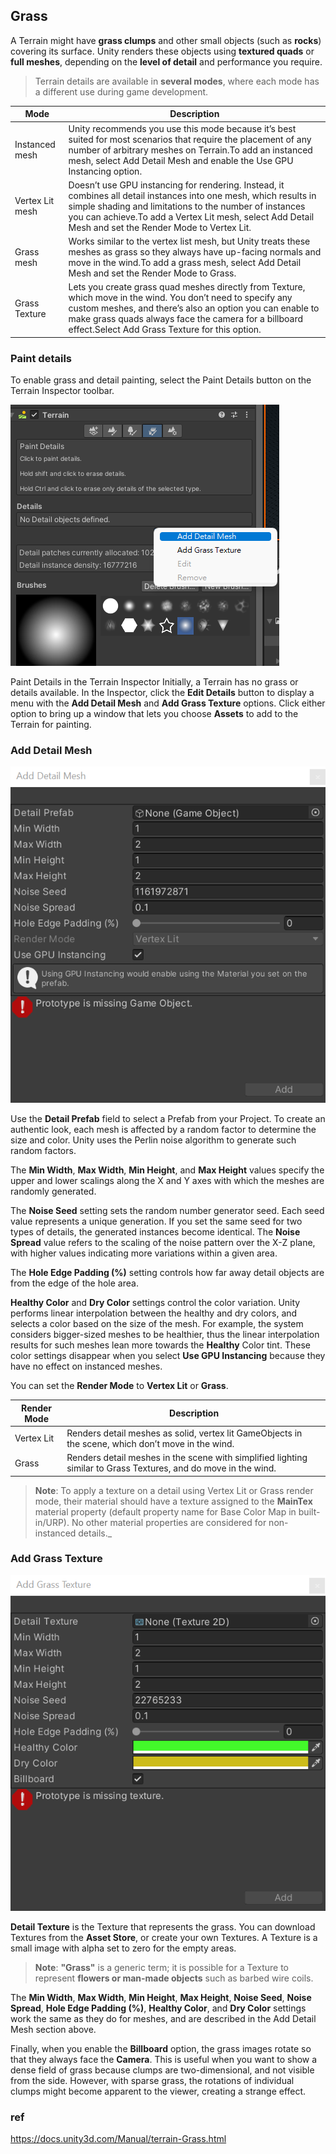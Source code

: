 ## Grass
A Terrain might have **grass clumps** and other small objects (such as **rocks**) covering its surface. Unity renders these objects using **textured quads** or **full meshes**, 
depending on the **level of detail** and performance you require.


> Terrain details are available in **several modes**, where each mode has a different use during game development.

| Mode | Description |
| --- | --- |
| Instanced mesh | Unity recommends you use this mode because it’s best suited for most scenarios that require the placement of any number of arbitrary meshes on Terrain.To add an instanced mesh, select Add Detail Mesh and enable the Use GPU Instancing option. |
| Vertex Lit mesh | Doesn’t use GPU instancing for rendering. Instead, it combines all detail instances into one mesh, which results in simple shading and limitations to the number of instances you can achieve.To add a Vertex Lit mesh, select Add Detail Mesh and set the Render Mode to Vertex Lit. |
| Grass mesh | Works similar to the vertex list mesh, but Unity treats these meshes as grass so they always have up-facing normals and move in the wind.To add a grass mesh, select Add Detail Mesh and set the Render Mode to Grass. |
| Grass Texture | Lets you create grass quad meshes directly from Texture, which move in the wind. You don’t need to specify any custom meshes, and there’s also an option you can enable to make grass quads always face the camera for a billboard effect.Select Add Grass Texture for this option. |


### Paint details
To enable grass and detail painting, select the Paint Details button on the Terrain Inspector
 toolbar.
 
![](./img/paint_details.png)

Paint Details in the Terrain Inspector
Initially, a Terrain has no grass or details available. In the Inspector, click the **Edit Details** button to display a menu with the **Add Detail Mesh** and **Add Grass Texture** options. Click either option to bring up a window that lets you choose **Assets** to add to the Terrain for painting.
 

### Add Detail Mesh

![](./img/TerrainDetailAddWindow.png)

Use the **Detail Prefab** field to select a Prefab from your Project. To create an authentic look, each mesh is affected by a random factor to determine the size and color. Unity uses the Perlin noise algorithm to generate such random factors.


The **Min Width**, **Max Width**, **Min Height**, and **Max Height** values specify the upper and lower scalings along the X and Y axes with which the meshes are randomly generated.

The **Noise Seed** setting sets the random number generator seed. Each seed value represents a unique generation. If you set the same seed for two types of details, the generated instances become identical. The **Noise Spread** value refers to the scaling of the noise pattern over the X-Z plane, with higher values indicating more variations within a given area.

The **Hole Edge Padding (%)** setting controls how far away detail objects are from the edge of the hole area. 

**Healthy Color** and **Dry Color** settings control the color variation. Unity performs linear interpolation between the healthy and dry colors, and selects a color based on the size of the mesh. For example, the system considers bigger-sized meshes to be healthier, thus the linear interpolation results for such meshes lean more towards the **Healthy** Color tint. These color settings disappear when you select **Use GPU Instancing** because they have no effect on instanced meshes.


You can set the **Render Mode** to **Vertex Lit** or **Grass**.

| Render Mode | Description |
| --- | --- |
| Vertex Lit | Renders detail meshes as solid, vertex lit GameObjects in the scene, which don’t move in the wind. |
| Grass | Renders detail meshes in the scene with simplified lighting similar to Grass Textures, and do move in the wind. |

> **Note**: To apply a texture on a detail using Vertex Lit or Grass render mode, their material should have a texture assigned to the **MainTex** material property (default property name for Base Color Map in built-in/URP). No other material properties are considered for non-instanced details._



### Add Grass Texture
![](./img/TerrainGrassAddWindow.png)

**Detail Texture** is the Texture that represents the grass. You can download Textures from the **Asset Store**, or create your own Textures. A Texture is a small image with alpha set to zero for the empty areas. 

> **Note**: **"Grass"** is a generic term; it is possible for a Texture to represent **flowers or man-made objects** such as barbed wire coils.

The **Min Width**, **Max Width**, **Min Height**, **Max Height**, **Noise Seed**, **Noise Spread**, **Hole Edge Padding (%)**, **Healthy Color**, and **Dry Color** settings work the same as they do for meshes, and are described in the Add Detail Mesh section above.

Finally, when you enable the **Billboard** option, the grass images rotate so that they always face the **Camera**. This is useful when you want to show a dense field of grass because clumps are two-dimensional, and not visible from the side. However, with sparse grass, the rotations of individual clumps might become apparent to the viewer, creating a strange effect.


### ref 
https://docs.unity3d.com/Manual/terrain-Grass.html


